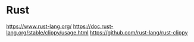 # Rust


https://www.rust-lang.org/
https://doc.rust-lang.org/stable/clippy/usage.html
https://github.com/rust-lang/rust-clippy